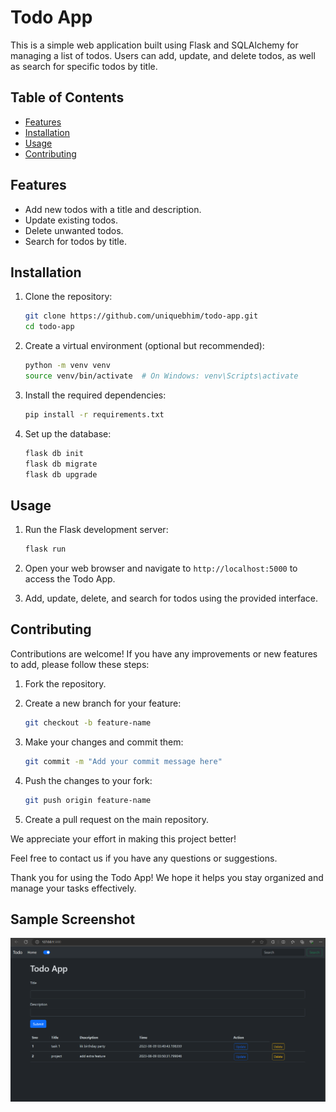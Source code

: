 
# Todo App

This is a simple web application built using Flask and SQLAlchemy for managing a list of todos. Users can add, update, and delete todos, as well as search for specific todos by title.

## Table of Contents

- [Features](#features)
- [Installation](#installation)
- [Usage](#usage)
- [Contributing](#contributing)

## Features

- Add new todos with a title and description.
- Update existing todos.
- Delete unwanted todos.
- Search for todos by title.

## Installation

1. Clone the repository:

   ```bash
   git clone https://github.com/uniquebhim/todo-app.git
   cd todo-app
   ```

2. Create a virtual environment (optional but recommended):

   ```bash
   python -m venv venv
   source venv/bin/activate  # On Windows: venv\Scripts\activate
   ```

3. Install the required dependencies:

   ```bash
   pip install -r requirements.txt
   ```

4. Set up the database:

   ```bash
   flask db init
   flask db migrate
   flask db upgrade
   ```

## Usage

1. Run the Flask development server:

   ```bash
   flask run
   ```

2. Open your web browser and navigate to `http://localhost:5000` to access the Todo App.

3. Add, update, delete, and search for todos using the provided interface.

## Contributing

Contributions are welcome! If you have any improvements or new features to add, please follow these steps:

1. Fork the repository.

2. Create a new branch for your feature:

   ```bash
   git checkout -b feature-name
   ```

3. Make your changes and commit them:

   ```bash
   git commit -m "Add your commit message here"
   ```

4. Push the changes to your fork:

   ```bash
   git push origin feature-name
   ```

5. Create a pull request on the main repository.

   

  We appreciate your effort in making this project better!
  
  Feel free to contact us if you have any questions or suggestions.
  
  Thank you for using the Todo App! We hope it helps you stay organized and manage your tasks effectively.


  ## Sample Screenshot

![Todo App](Todo-App.png)

